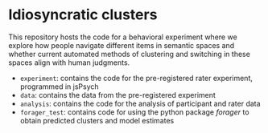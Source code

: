 # Idiosyncratic clusters

This repository hosts the code for a behavioral experiment where we explore how people navigate different items in semantic spaces and whether current automated methods of clustering and switching in these spaces align with human judgments.

- `experiment`: contains the code for the pre-registered rater experiment, programmed in jsPsych
- `data`: contains the data from the pre-registered experiment
- `analysis`: contains the code for the analysis of participant and rater data
- `forager_test`: contains code for using the python package *forager* to obtain predicted clusters and model estimates
